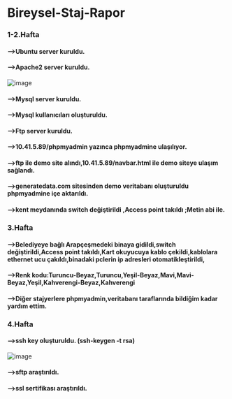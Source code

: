 # Bireysel-Staj-Rapor

### 1-2.Hafta
#### -->Ubuntu server kuruldu.
#### -->Apache2 server kuruldu.

![image](https://user-images.githubusercontent.com/88130984/183596904-dc268104-2ede-42b7-9ebe-13a02af8f879.png)

#### -->Mysql server kuruldu.
#### -->Mysql kullanıcıları oluşturuldu.
#### -->Ftp server kuruldu.
#### -->10.41.5.89/phpmyadmin  yazınca phpmyadmine ulaşılıyor.
#### -->ftp ile demo site alındı,10.41.5.89/navbar.html  ile demo siteye ulaşım sağlandı.
#### -->generatedata.com sitesinden demo veritabanı oluşturuldu phpmyadmine içe aktarıldı.
#### -->kent meydanında switch değiştirildi ,Access point takıldı ;Metin abi ile. 
### 3.Hafta
#### -->Belediyeye bağlı Arapçeşmedeki binaya gidildi,switch değiştirildi,Access point takıldı,Kart okuyucuya kablo çekildi,kablolara ethernet ucu çakıldı,binadaki pclerin ip adresleri otomatikleştirildi,
#### -->Renk kodu:Turuncu-Beyaz,Turuncu,Yeşil-Beyaz,Mavi,Mavi-Beyaz,Yeşil,Kahverengi-Beyaz,Kahverengi
#### -->Diğer stajyerlere phpmyadmin,veritabanı taraflarında bildiğim kadar yardım ettim.
### 4.Hafta
#### -->ssh key oluşturuldu. (ssh-keygen -t rsa)

![image](https://user-images.githubusercontent.com/88130984/183594977-5b736d81-2d84-4efb-859a-0542ecf485bf.png)

#### -->sftp araştırıldı.
#### -->ssl sertifikası araştırıldı.



